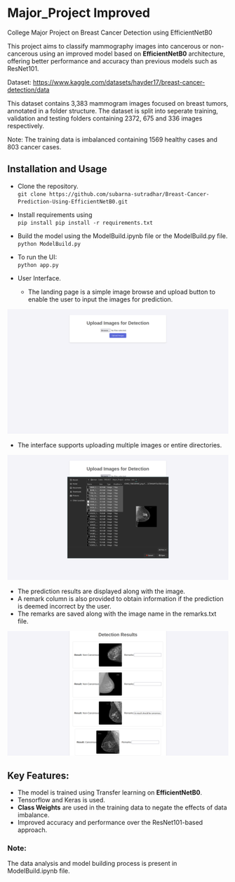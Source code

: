 # Major_Project Improved
College Major Project on Breast Cancer Detection using EfficientNetB0

This project aims to classify mammography images into cancerous or non-cancerous using an improved model based on **EfficientNetB0** architecture, offering better performance and accuracy than previous models such as ResNet101.

Dataset:
https://www.kaggle.com/datasets/hayder17/breast-cancer-detection/data

This dataset contains 3,383 mammogram images focused on breast tumors, annotated in a folder structure. 
The dataset is split into seperate training, validation and testing folders containing 2372, 675 and 336 images respectively.

Note:
The training data is imbalanced containing 1569 healthy cases and 803 cancer cases.

## Installation and Usage

* Clone the repository.  
`git clone https://github.com/subarna-sutradhar/Breast-Cancer-Prediction-Using-EfficientNetB0.git`

* Install requirements using  
`pip install pip install -r requirements.txt`

* Build the model using the ModelBuild.ipynb file or the ModelBuild.py file.  
`python ModelBuild.py`

* To run the UI:  
`python app.py`

* User Interface.
  
  * The landing page is a simple image browse and upload button to enable the user to input the images for prediction.
    
![plot](./Screenshots/Landing_page.png)

  * The interface supports uploading multiple images or entire directories.

![plot](./Screenshots/Selection.png)

  * The prediction results are displayed along with the image.
  * A remark column is also provided to obtain information if the prediction is deemed incorrect by the user.
  * The remarks are saved along with the image name in the remarks.txt file.

![plot](./Screenshots/Results_page.png)


## Key Features:
* The model is trained using Transfer learning on **EfficientNetB0**.
* Tensorflow and Keras is used.
* **Class Weights** are used in the training data to negate the effects of data imbalance.
* Improved accuracy and performance over the ResNet101-based approach.

### Note:
The data analysis and model building process is present in ModelBuild.ipynb file.

